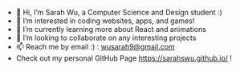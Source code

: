 - 👋 Hi, I’m Sarah Wu, a Computer Science and Design student :)
- 💞️ I’m interested in coding websites, apps, and games!
- 🌱 I’m currently learning more about React and animations
- 👀 I’m looking to collaborate on any interesting projects
- 📫 Reach me by email :) : wusarah9@gmail.com
- Check out my personal GitHub Page https://sarahswu.github.io/ !

<!---
sarahswu/sarahswu is a ✨ special ✨ repository because its `README.md` (this file) appears on your GitHub profile.
You can click the Preview link to take a look at your changes.
--->
